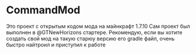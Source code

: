 # CommandMod
Это проект с открытым кодом мода на майнкрафт 1.7.10
Сам проект был выполнен в @GTNewHorizons стартере.
Рекомендую, если вы хотите создать свой мод на такую старюу версию его gradle файл, очень быстро найтроил и приступил к работе
